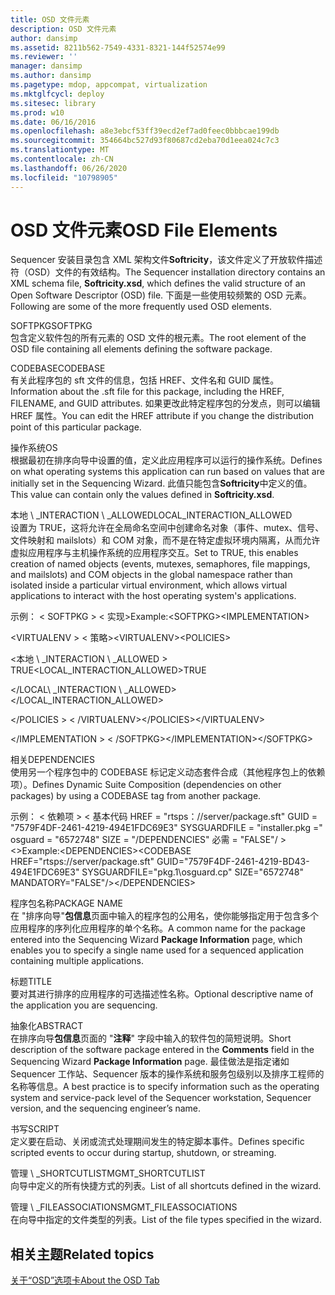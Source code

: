 ```yaml
---
title: OSD 文件元素
description: OSD 文件元素
author: dansimp
ms.assetid: 8211b562-7549-4331-8321-144f52574e99
ms.reviewer: ''
manager: dansimp
ms.author: dansimp
ms.pagetype: mdop, appcompat, virtualization
ms.mktglfcycl: deploy
ms.sitesec: library
ms.prod: w10
ms.date: 06/16/2016
ms.openlocfilehash: a8e3ebcf53ff39ecd2ef7ad0feec0bbbcae199db
ms.sourcegitcommit: 354664bc527d93f80687cd2eba70d1eea024c7c3
ms.translationtype: MT
ms.contentlocale: zh-CN
ms.lasthandoff: 06/26/2020
ms.locfileid: "10798905"
---
```

# <span data-ttu-id="8e63f-103">OSD 文件元素</span><span class="sxs-lookup"><span data-stu-id="8e63f-103">OSD File Elements</span></span>


<span data-ttu-id="8e63f-104">Sequencer 安装目录包含 XML 架构文件**Softricity**，该文件定义了开放软件描述符（OSD）文件的有效结构。</span><span class="sxs-lookup"><span data-stu-id="8e63f-104">The Sequencer installation directory contains an XML schema file, **Softricity.xsd**, which defines the valid structure of an Open Software Descriptor (OSD) file.</span></span> <span data-ttu-id="8e63f-105">下面是一些使用较频繁的 OSD 元素。</span><span class="sxs-lookup"><span data-stu-id="8e63f-105">Following are some of the more frequently used OSD elements.</span></span>

<a href="" id="softpkg"></a><span data-ttu-id="8e63f-106">SOFTPKG</span><span class="sxs-lookup"><span data-stu-id="8e63f-106">SOFTPKG</span></span>  
<span data-ttu-id="8e63f-107">包含定义软件包的所有元素的 OSD 文件的根元素。</span><span class="sxs-lookup"><span data-stu-id="8e63f-107">The root element of the OSD file containing all elements defining the software package.</span></span>

<a href="" id="codebase"></a><span data-ttu-id="8e63f-108">CODEBASE</span><span class="sxs-lookup"><span data-stu-id="8e63f-108">CODEBASE</span></span>  
<span data-ttu-id="8e63f-109">有关此程序包的 sft 文件的信息，包括 HREF、文件名和 GUID 属性。</span><span class="sxs-lookup"><span data-stu-id="8e63f-109">Information about the .sft file for this package, including the HREF, FILENAME, and GUID attributes.</span></span> <span data-ttu-id="8e63f-110">如果更改此特定程序包的分发点，则可以编辑 HREF 属性。</span><span class="sxs-lookup"><span data-stu-id="8e63f-110">You can edit the HREF attribute if you change the distribution point of this particular package.</span></span>

<a href="" id="os"></a><span data-ttu-id="8e63f-111">操作系统</span><span class="sxs-lookup"><span data-stu-id="8e63f-111">OS</span></span>  
<span data-ttu-id="8e63f-112">根据最初在排序向导中设置的值，定义此应用程序可以运行的操作系统。</span><span class="sxs-lookup"><span data-stu-id="8e63f-112">Defines on what operating systems this application can run based on values that are initially set in the Sequencing Wizard.</span></span> <span data-ttu-id="8e63f-113">此值只能包含**Softricity**中定义的值。</span><span class="sxs-lookup"><span data-stu-id="8e63f-113">This value can contain only the values defined in **Softricity.xsd**.</span></span>

<a href="" id="local-interaction-allowed"></a><span data-ttu-id="8e63f-114">本地 \ _INTERACTION \ _ALLOWED</span><span class="sxs-lookup"><span data-stu-id="8e63f-114">LOCAL\_INTERACTION\_ALLOWED</span></span>  
<span data-ttu-id="8e63f-115">设置为 TRUE，这将允许在全局命名空间中创建命名对象（事件、mutex、信号、文件映射和 mailslots）和 COM 对象，而不是在特定虚拟环境内隔离，从而允许虚拟应用程序与主机操作系统的应用程序交互。</span><span class="sxs-lookup"><span data-stu-id="8e63f-115">Set to TRUE, this enables creation of named objects (events, mutexes, semaphores, file mappings, and mailslots) and COM objects in the global namespace rather than isolated inside a particular virtual environment, which allows virtual applications to interact with the host operating system's applications.</span></span>

<span data-ttu-id="8e63f-116">示例： &lt; SOFTPKG &gt; &lt; 实现&gt;</span><span class="sxs-lookup"><span data-stu-id="8e63f-116">Example:&lt;SOFTPKG&gt;&lt;IMPLEMENTATION&gt;</span></span>

<span data-ttu-id="8e63f-117">&lt;VIRTUALENV &gt; &lt; 策略&gt;</span><span class="sxs-lookup"><span data-stu-id="8e63f-117">&lt;VIRTUALENV&gt;&lt;POLICIES&gt;</span></span>

<span data-ttu-id="8e63f-118">&lt;本地 \ _INTERACTION \ _ALLOWED &gt; TRUE</span><span class="sxs-lookup"><span data-stu-id="8e63f-118">&lt;LOCAL\_INTERACTION\_ALLOWED&gt;TRUE</span></span>

<span data-ttu-id="8e63f-119">&lt;/LOCAL\ _INTERACTION \ _ALLOWED&gt;</span><span class="sxs-lookup"><span data-stu-id="8e63f-119">&lt;/LOCAL\_INTERACTION\_ALLOWED&gt;</span></span>

<span data-ttu-id="8e63f-120">&lt;/POLICIES &gt; &lt; /VIRTUALENV&gt;</span><span class="sxs-lookup"><span data-stu-id="8e63f-120">&lt;/POLICIES&gt;&lt;/VIRTUALENV&gt;</span></span>

<span data-ttu-id="8e63f-121">&lt;/IMPLEMENTATION &gt; &lt; /SOFTPKG&gt;</span><span class="sxs-lookup"><span data-stu-id="8e63f-121">&lt;/IMPLEMENTATION&gt;&lt;/SOFTPKG&gt;</span></span>

<a href="" id="dependencies"></a><span data-ttu-id="8e63f-122">相关</span><span class="sxs-lookup"><span data-stu-id="8e63f-122">DEPENDENCIES</span></span>  
<span data-ttu-id="8e63f-123">使用另一个程序包中的 CODEBASE 标记定义动态套件合成（其他程序包上的依赖项）。</span><span class="sxs-lookup"><span data-stu-id="8e63f-123">Defines Dynamic Suite Composition (dependencies on other packages) by using a CODEBASE tag from another package.</span></span>

<span data-ttu-id="8e63f-124">示例： &lt; 依赖项 &gt; &lt; 基本代码 HREF = "rtsps：//server/package.sft" GUID = "7579F4DF-2461-4219-494E1FDC69E3" SYSGUARDFILE = "installer.pkg =" osguard = "6572748" SIZE = "/DEPENDENCIES" 必需 = "FALSE"/ &gt; &lt;&gt;</span><span class="sxs-lookup"><span data-stu-id="8e63f-124">Example:&lt;DEPENDENCIES&gt;&lt;CODEBASE HREF="rtsps://server/package.sft" GUID="7579F4DF-2461-4219-BD43-494E1FDC69E3" SYSGUARDFILE="pkg.1\\osguard.cp" SIZE="6572748" MANDATORY="FALSE"/&gt;&lt;/DEPENDENCIES&gt;</span></span>

<a href="" id="package-name"></a><span data-ttu-id="8e63f-125">程序包名称</span><span class="sxs-lookup"><span data-stu-id="8e63f-125">PACKAGE NAME</span></span>  
<span data-ttu-id="8e63f-126">在 "排序向导"**包信息**页面中输入的程序包的公用名，使你能够指定用于包含多个应用程序的序列化应用程序的单个名称。</span><span class="sxs-lookup"><span data-stu-id="8e63f-126">A common name for the package entered into the Sequencing Wizard **Package Information** page, which enables you to specify a single name used for a sequenced application containing multiple applications.</span></span>

<a href="" id="title"></a><span data-ttu-id="8e63f-127">标题</span><span class="sxs-lookup"><span data-stu-id="8e63f-127">TITLE</span></span>  
<span data-ttu-id="8e63f-128">要对其进行排序的应用程序的可选描述性名称。</span><span class="sxs-lookup"><span data-stu-id="8e63f-128">Optional descriptive name of the application you are sequencing.</span></span>

<a href="" id="abstract"></a><span data-ttu-id="8e63f-129">抽象化</span><span class="sxs-lookup"><span data-stu-id="8e63f-129">ABSTRACT</span></span>  
<span data-ttu-id="8e63f-130">在排序向导**包信息**页面的 "**注释**" 字段中输入的软件包的简短说明。</span><span class="sxs-lookup"><span data-stu-id="8e63f-130">Short description of the software package entered in the **Comments** field in the Sequencing Wizard **Package Information** page.</span></span> <span data-ttu-id="8e63f-131">最佳做法是指定诸如 Sequencer 工作站、Sequencer 版本的操作系统和服务包级别以及排序工程师的名称等信息。</span><span class="sxs-lookup"><span data-stu-id="8e63f-131">A best practice is to specify information such as the operating system and service-pack level of the Sequencer workstation, Sequencer version, and the sequencing engineer’s name.</span></span>

<a href="" id="script"></a><span data-ttu-id="8e63f-132">书写</span><span class="sxs-lookup"><span data-stu-id="8e63f-132">SCRIPT</span></span>  
<span data-ttu-id="8e63f-133">定义要在启动、关闭或流式处理期间发生的特定脚本事件。</span><span class="sxs-lookup"><span data-stu-id="8e63f-133">Defines specific scripted events to occur during startup, shutdown, or streaming.</span></span>

<a href="" id="mgmt-shortcutlist"></a><span data-ttu-id="8e63f-134">管理 \ _SHORTCUTLIST</span><span class="sxs-lookup"><span data-stu-id="8e63f-134">MGMT\_SHORTCUTLIST</span></span>  
<span data-ttu-id="8e63f-135">向导中定义的所有快捷方式的列表。</span><span class="sxs-lookup"><span data-stu-id="8e63f-135">List of all shortcuts defined in the wizard.</span></span>

<a href="" id="mgmt-fileassociations"></a><span data-ttu-id="8e63f-136">管理 \ _FILEASSOCIATIONS</span><span class="sxs-lookup"><span data-stu-id="8e63f-136">MGMT\_FILEASSOCIATIONS</span></span>  
<span data-ttu-id="8e63f-137">在向导中指定的文件类型的列表。</span><span class="sxs-lookup"><span data-stu-id="8e63f-137">List of the file types specified in the wizard.</span></span>

## <span data-ttu-id="8e63f-138">相关主题</span><span class="sxs-lookup"><span data-stu-id="8e63f-138">Related topics</span></span>


[<span data-ttu-id="8e63f-139">关于“OSD”选项卡</span><span class="sxs-lookup"><span data-stu-id="8e63f-139">About the OSD Tab</span></span>](about-the-osd-tab.md)

 

 





